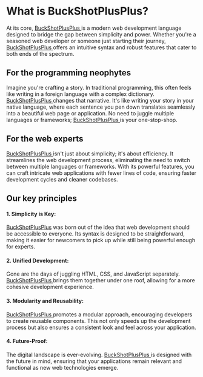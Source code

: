# What is BuckShotPlusPlus?

At its core, [BuckShotPlusPlus ](https://bpplang.com/)is a modern web development language designed to bridge the gap between simplicity and power. Whether you're a seasoned web developer or someone just starting their journey, [BuckShotPlusPlus ](https://bpplang.com/)offers an intuitive syntax and robust features that cater to both ends of the spectrum.

## For the programming neophytes

Imagine you're crafting a story. In traditional programming, this often feels like writing in a foreign language with a complex dictionary. [BuckShotPlusPlus ](https://bpplang.com/)changes that narrative. It's like writing your story in your native language, where each sentence you pen down translates seamlessly into a beautiful web page or application. No need to juggle multiple languages or frameworks; [BuckShotPlusPlus ](https://bpplang.com/)is your one-stop-shop.

## For the web experts

[BuckShotPlusPlus ](https://bpplang.com/)isn't just about simplicity; it's about efficiency. It streamlines the web development process, eliminating the need to switch between multiple languages or frameworks. With its powerful features, you can craft intricate web applications with fewer lines of code, ensuring faster development cycles and cleaner codebases.

## Our key principles

#### 1. **Simplicity is Key**:

[BuckShotPlusPlus](https://bpplang.com/) was born out of the idea that web development should be accessible to everyone. Its syntax is designed to be straightforward, making it easier for newcomers to pick up while still being powerful enough for experts.

#### 2. **Unified Development**:

Gone are the days of juggling HTML, CSS, and JavaScript separately. [BuckShotPlusPlus ](https://bpplang.com/)brings them together under one roof, allowing for a more cohesive development experience.

#### 3. **Modularity and Reusability**:

[BuckShotPlusPlus ](https://bpplang.com/)promotes a modular approach, encouraging developers to create reusable components. This not only speeds up the development process but also ensures a consistent look and feel across your application.

#### 4. **Future-Proof**:

The digital landscape is ever-evolving. [BuckShotPlusPlus ](https://bpplang.com/)is designed with the future in mind, ensuring that your applications remain relevant and functional as new web technologies emerge.
